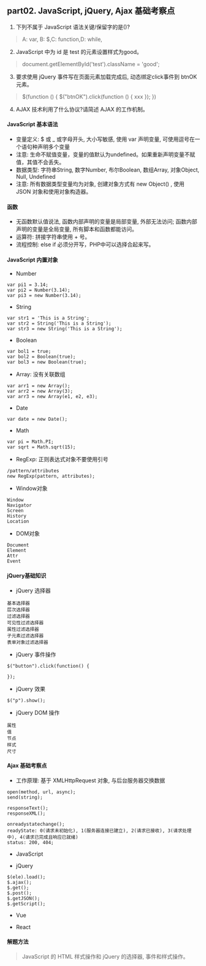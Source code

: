 ## part02. JavaScript, jQuery, Ajax 基础考察点

1. 下列不属于 JavaScript 语法关键/保留字的是()?
> A: var, B: $,C: function,D: while,

2. JavaScript 中为 id 是 test 的元素设置样式为good。
> document.getElementById('test').className = 'good';

3. 要求使用 jQuery 事件写在页面元素加载完成后, 动态绑定click事件到 btnOK 元素。
> $(function () {
>   $("btnOK").click(function () {
>     xxx 
>   });
> })

4. AJAX 技术利用了什么协议?请简述 AJAX 的工作机制。
> 

#### JavaScript 基本语法
- 变量定义: $ 或 _ 或字母开头, 大小写敏感, 使用 var 声明变量, 可使用逗号在一个语句种声明多个变量
- 注意: 生命不赋值变量，变量的值默认为undefined。如果重新声明变量不赋值，其值不会丢失。
- 数据类型: 字符串String, 数字Number, 布尔Boolean, 数组Array, 对象Object, Null, Undefined
- 注意: 所有数据类型变量均为对象, 创建对象方式有 new Object() , 使用 JSON 对象和使用对象构造器。

#### 函数
- 无函数默认值说法, 函数内部声明的变量是局部变量, 外部无法访问; 函数内部声明的变量是全局变量, 所有脚本和函数都能访问。
- 运算符: 拼接字符串使用 + 号。
- 流程控制: else if 必须分开写，PHP中可以选择合起来写。

#### JavaScript 内置对象
- Number
```
var pi1 = 3.14;
var pi2 = Number(3.14);
var pi3 = new Number(3.14);
```
- String
```
var str1 = 'This is a String';
var str2 = String('This is a String');
var str3 = new String('This is a String');
```
- Boolean
```
var bol1 = true;
var bol2 = Boolean(true);
var bol3 = new Boolean(true);
```
- Array: 没有关联数组
```
var arr1 = new Array();
var arr2 = new Array(3);
var arr3 = new Array(e1, e2, e3);
```
- Date
```
var date = new Date();
```
- Math
```
var pi = Math.PI;
var sqrt = Math.sqrt(15);
```
- RegExp: 正则表达式对象不要使用引号
```
/pattern/attributes
new RegExp(pattern, attributes);
```
- Window对象
```
Window
Navigator
Screen
History
Location
```
- DOM对象
```
Document
Element
Attr
Event
```
#### jQuery基础知识
- jQuery 选择器
```
基本选择器
层次选择器
过滤选择器
可见性过滤选择器
属性过滤选择器
子元素过滤选择器
表单对象过滤选择器
```
- jQuery 事件操作
```
$("button").click(function() {

});
```
- jQuery 效果
```
$("p").show();
```
- jQuery DOM 操作
```
属性
值
节点
样式
尺寸
```
#### Ajax 基础考察点
- 工作原理: 基于 XMLHttpRequest 对象, 与后台服务器交换数据
```
open(method, url, async);
send(string);

responseText();
responseXML();

onreadystatechange();
readyState: 0(请求未初始化), 1(服务器连接已建立), 2(请求已接收), 3(请求处理中), 4(请求已完成且响应已就绪)
status: 200, 404;
```

- JavaScript

- jQuery
```
$(ele).load();
$.ajax();
$.get();
$.post();
$.getJSON();
$.getScript();
```
- Vue

- React

#### 解题方法
> JavaScript 的 HTML 样式操作和 jQuery 的选择器, 事件和样式操作。

